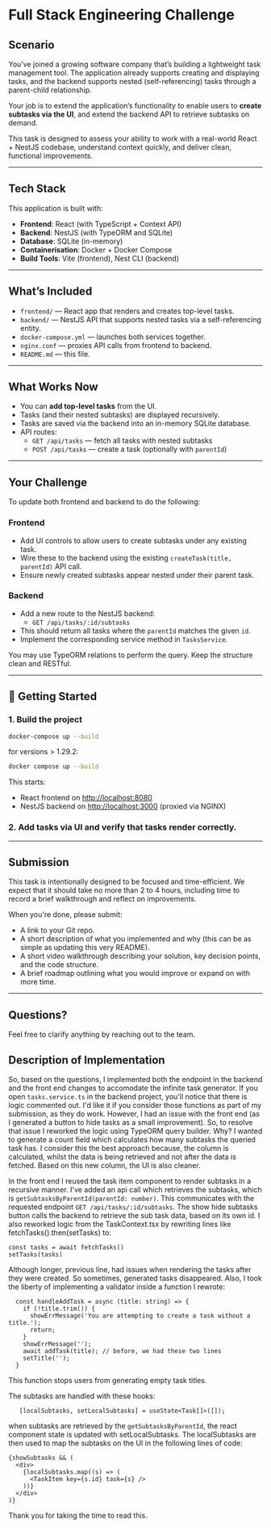 # Full Stack Engineering Challenge

## Scenario

You’ve joined a growing software company that’s building a lightweight task management tool. The application already supports creating and displaying tasks, and the backend supports nested (self-referencing) tasks through a parent-child relationship.

Your job is to extend the application’s functionality to enable users to **create subtasks via the UI**, and extend the backend API to retrieve subtasks on demand.

This task is designed to assess your ability to work with a real-world React + NestJS codebase, understand context quickly, and deliver clean, functional improvements.

---

## Tech Stack

This application is built with:

- **Frontend**: React (with TypeScript + Context API)
- **Backend**: NestJS (with TypeORM and SQLite)
- **Database**: SQLite (in-memory)
- **Containerisation**: Docker + Docker Compose
- **Build Tools**: Vite (frontend), Nest CLI (backend)

---

## What’s Included

- `frontend/` — React app that renders and creates top-level tasks.
- `backend/` — NestJS API that supports nested tasks via a self-referencing entity.
- `docker-compose.yml` — launches both services together.
- `nginx.conf` — proxies API calls from frontend to backend.
- `README.md` — this file.

---

## What Works Now

- You can **add top-level tasks** from the UI.
- Tasks (and their nested subtasks) are displayed recursively.
- Tasks are saved via the backend into an in-memory SQLite database.
- API routes:
  - `GET /api/tasks` — fetch all tasks with nested subtasks
  - `POST /api/tasks` — create a task (optionally with `parentId`)

---

## Your Challenge

To update both frontend and backend to do the following:

### Frontend

- Add UI controls to allow users to create subtasks under any existing task.
- Wire these to the backend using the existing `createTask(title, parentId)` API call.
- Ensure newly created subtasks appear nested under their parent task.

### Backend

- Add a new route to the NestJS backend:
  - `GET /api/tasks/:id/subtasks`
- This should return all tasks where the `parentId` matches the given `id`.
- Implement the corresponding service method in `TasksService`.

You may use TypeORM relations to perform the query. Keep the structure clean and RESTful.

---

## 🧪 Getting Started

### 1. Build the project

```bash
docker-compose up --build
```
for versions > 1.29.2:

```bash
docker compose up --build
```

This starts:
- React frontend on [http://localhost:8080](http://localhost:8080)
- NestJS backend on [http://localhost:3000](http://localhost:3000) (proxied via NGINX)

### 2. Add tasks via UI and verify that tasks render correctly.

---

## Submission

This task is intentionally designed to be focused and time-efficient. We expect that it should take no more than 2 to 4 hours, including time to record a brief walkthrough and reflect on improvements.

When you're done, please submit:

- A link to your Git repo.
- A short description of what you implemented and why (this can be as simple as updating this very README).
- A short video walkthrough describing your solution, key decision points, and the code structure.
- A brief roadmap outlining what you would improve or expand on with more time.

---

## Questions?

Feel free to clarify anything by reaching out to the team.


## Description of Implementation

So, based on the questions, I implemented both the endpoint in the backend and the front end changes to accomodate the infinite task generator. If you open ```tasks.service.ts``` in the backend project, you'll notice that there is logic commented out. I'd like it if you consider those functions as part of my submission, as they do work. However, I had an issue with the front end (as I generated a button to hide tasks as a small improvement). So, to resolve that issue I reworked the logic using TypeORM query builder. Why? I wanted to generate a count field which calculates how many subtasks the queried task has. I consider this the best approach because, the column is calculated, whilst the data is being retrieved and not after the data is fetched. Based on this new column, the UI is also cleaner. 

In the front end I reused the task item component to render subtasks in a recursive manner. I've added an api call which retrieves the subtasks, which is ```getSubtasksByParentId(parentId: number)```. This communicates with the requested endpoint `GET /api/tasks/:id/subtasks`. The show hide subtasks button calls the backend to retrieve the sub task data, based on its own id. I also reworked logic from the TaskContext.tsx by rewriting lines like fetchTasks().then(setTasks) to:

```script
const tasks = await fetchTasks()
setTasks(tasks)
```
Although longer, previous line, had issues when rendering the tasks after they were created. So sometimes, generated tasks disappeared. 
Also, I took the liberty of implementing a validator inside a function I rewrote: 

```script
  const handleAddTask = async (title: string) => {
    if (!title.trim()) {
      showErrMessage('You are attempting to create a task without a title.');
      return;
    }
    showErrMessage('');
    await addTask(title); // before, we had these two lines
    setTitle('');
  }
```

This function stops users from generating empty task titles. 

The subtasks are handled with these hooks: 

```{ tasks, addTask, getSubtasksByParentId } = useTasks(),
   [localSubtasks, setLocalSubtasks] = useState<Task[]>([]);
```

when subtasks are retrieved by the ```getSubtasksByParentId```, the react component state is updated with setLocalSubtasks. The localSubtasks are then used to map the subtasks on the UI in the following lines of code:

```script
{showSubtasks && (
  <div>
    {localSubtasks.map((s) => (
      <TaskItem key={s.id} task={s} />
    ))}
  </div>
)}
```

Thank you for taking the time to read this.

